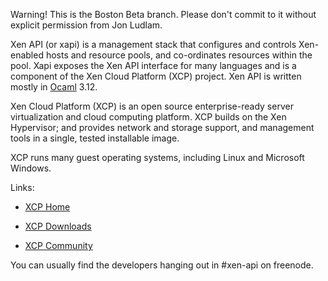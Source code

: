 Warning! This is the Boston Beta branch. Please don't commit to it
without explicit permission from Jon Ludlam.

Xen API (or xapi) is a management stack that configures and controls
Xen-enabled hosts and resource pools, and co-ordinates resources
within the pool.  Xapi exposes the Xen API interface for many
languages and is a component of the Xen Cloud Platform (XCP) project.
Xen API is written mostly in [Ocaml](http://caml.inria.fr/ocaml/) 3.12.

Xen Cloud Platform (XCP) is an open source enterprise-ready server
virtualization and cloud computing platform.  XCP builds on the Xen
Hypervisor; and provides network and storage support, and management
tools in a single, tested installable image.

XCP runs many guest operating systems, including Linux and Microsoft
Windows.

Links:

* [XCP Home](http://www.xen.org/products/cloudxen.html)

* [XCP Downloads](http://www.xen.org/download/xcp/index.html)

* [XCP Community](http://www.xen.org/products/xcp/community_and_support.html)

You can usually find the developers hanging out in #xen-api on
freenode.

